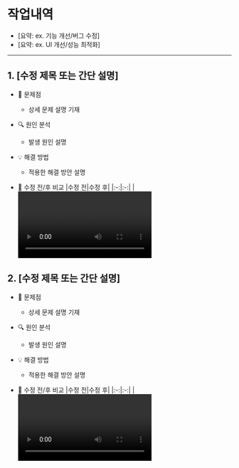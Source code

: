# 작업내역
- [요약: ex. 기능 개선/버그 수정]
- [요약: ex. UI 개선/성능 최적화]

---

## 1. [수정 제목 또는 간단 설명]
- 🚨 문제점
  - 상세 문제 설명 기재
- 🔍 원인 분석
  - 발생 원인 설명
    
- 💡 해결 방법
  - 적용한 해결 방안 설명

- 🔄 수정 전/후 비교
  |수정 전|수정 후|
  |:-:|:-:|
  |<video src="" />|<video src="" />|

## 2. [수정 제목 또는 간단 설명]
- 🚨 문제점
  - 상세 문제 설명 기재
- 🔍 원인 분석
  - 발생 원인 설명
    
- 💡 해결 방법
  - 적용한 해결 방안 설명

- 🔄 수정 전/후 비교
  |수정 전|수정 후|
  |:-:|:-:|
  |<video src="" />|<video src="" />|
